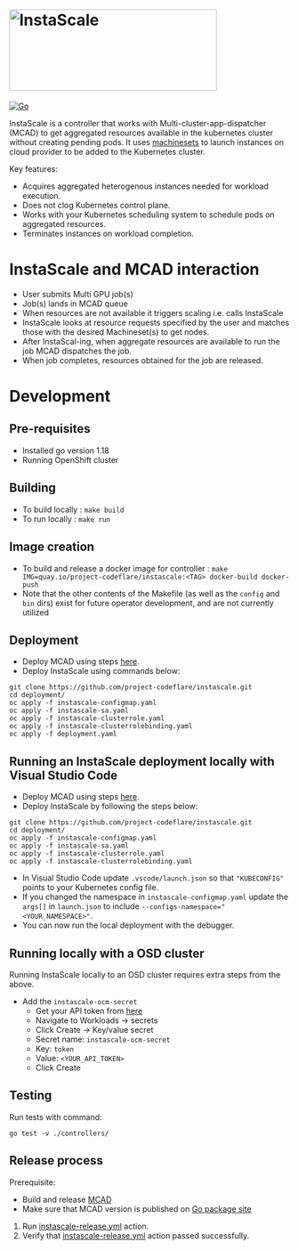 # <img src=https://user-images.githubusercontent.com/10506868/216672268-12630923-d9a4-4298-82d3-d07d28b8a234.png alt=InstaScale width=373 height=146 title=InstaScale>

[![Go](https://github.com/project-codeflare/instascale/actions/workflows/go.yml/badge.svg?branch=main)](https://github.com/project-codeflare/instascale/actions/workflows/go.yml)

InstaScale is a controller that works with Multi-cluster-app-dispatcher (MCAD) to get aggregated resources available in the kubernetes cluster without creating pending pods. It uses [machinesets](https://github.com/openshift/machine-api-operator) to launch instances on cloud provider to be added to the Kubernetes cluster.

Key features:
- Acquires aggregated heterogenous instances needed for workload execution.
- Does not clog Kubernetes control plane.
- Works with your Kubernetes scheduling system to schedule pods on aggregated resources.
- Terminates instances on workload completion.


# InstaScale and MCAD interaction
- User submits Multi GPU job(s)
- Job(s) lands in MCAD queue
- When resources are not available it triggers scaling i.e. calls InstaScale
- InstaScale looks at resource requests specified by the user and matches those with the desired Machineset(s) to get nodes.
- After InstaScal-ing, when aggregate resources are available to run the job MCAD dispatches the job.
- When job completes, resources obtained for the job are released.

# Development

## Pre-requisites
-  Installed go version 1.18
-  Running OpenShift cluster

## Building
- To build locally : `make build`
- To run locally : `make run`
## Image creation
- To build and release a docker image for controller : `make IMG=quay.io/project-codeflare/instascale:<TAG> docker-build docker-push`
- Note that the other contents of the Makefile (as well as the `config` and `bin` dirs) exist for future operator development, and are not currently utilized
## Deployment
- Deploy MCAD using steps [here](https://github.com/project-codeflare/multi-cluster-app-dispatcher/blob/main/doc/deploy/deployment.md).
- Deploy InstaScale using commands below:
```
git clone https://github.com/project-codeflare/instascale.git
cd deployment/
oc apply -f instascale-configmap.yaml
oc apply -f instascale-sa.yaml
oc apply -f instascale-clusterrole.yaml
oc apply -f instascale-clusterrolebinding.yaml
oc apply -f deployment.yaml
```
## Running an InstaScale deployment locally with Visual Studio Code
- Deploy MCAD using steps [here](https://github.com/project-codeflare/multi-cluster-app-dispatcher/blob/main/doc/deploy/deployment.md).
- Deploy InstaScale by following the steps below:
```
git clone https://github.com/project-codeflare/instascale.git
cd deployment/
oc apply -f instascale-configmap.yaml
oc apply -f instascale-sa.yaml
oc apply -f instascale-clusterrole.yaml
oc apply -f instascale-clusterrolebinding.yaml
```
- In Visual Studio Code update `.vscode/launch.json` so that `"KUBECONFIG"` points to your Kubernetes config file.<br>
- If you changed the namespace in `instascale-configmap.yaml` update the `args[]` in `launch.json` to include `--configs-namespace="<YOUR_NAMESPACE>"`.<br>
- You can now run the local deployment with the debugger.
## Running locally with a OSD cluster
Running InstaScale locally to an OSD cluster requires extra steps from the above.
- Add the `instascale-ocm-secret` 
    - Get your API token from [here](https://console.redhat.com/openshift/token)
    - Navigate to Workloads -> secrets
    - Click Create -> Key/value secret
    - Secret name: `instascale-ocm-secret`
    - Key: `token`
    - Value: `<YOUR_API_TOKEN>`
    - Click Create
## Testing

Run tests with command: 
``` 
go test -v ./controllers/

```

## Release process


Prerequisite:
- Build and release [MCAD](https://github.com/project-codeflare/multi-cluster-app-dispatcher)
- Make sure that MCAD version is published on [Go package site](https://pkg.go.dev/github.com/project-codeflare/multi-cluster-app-dispatcher?tab=versions)


1. Run [instascale-release.yml](https://github.com/project-codeflare/instascale/actions/workflows/instascale-release.yml) action.
2. Verify that [instascale-release.yml](https://github.com/project-codeflare/instascale/actions/workflows/instascale-release.yml) action passed successfully.

